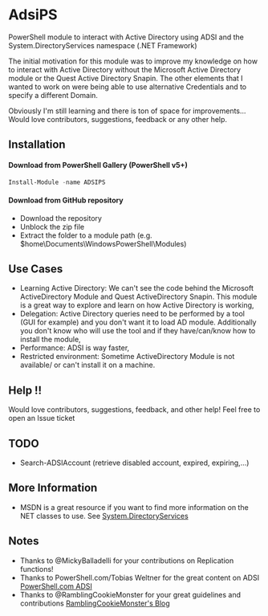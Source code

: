 # AdsiPS

PowerShell module to interact with Active Directory using ADSI and the System.DirectoryServices namespace (.NET Framework)

The initial motivation for this module was to improve my knowledge on how to interact with Active Directory without the Microsoft Active Directory module or the Quest Active Directory Snapin.
The other elements that I wanted to work on were being able to use alternative Credentials and to specify a different Domain.

Obviously I'm still learning and there is ton of space for improvements... Would love contributors, suggestions, feedback or any other help.
 
## Installation
#### Download from PowerShell Gallery (PowerShell v5+)
``` powershell
Install-Module -name ADSIPS
```

#### Download from GitHub repository
* Download the repository
* Unblock the zip file
* Extract the folder to a module path (e.g. $home\Documents\WindowsPowerShell\Modules)


## Use Cases

* Learning Active Directory: We can't see the code behind the Microsoft ActiveDirectory Module and Quest ActiveDirectory Snapin. This module is a great way to explore and learn on how Active Directory is working,
* Delegation: Active Directory queries need to be performed by a tool (GUI for example) and you don't want it to load AD module. Additionally you don't know who will use the tool and if they have/can/know how to install the module,
* Performance:  ADSI is way faster,
* Restricted environment: Sometime ActiveDirectory Module is not available/ or can't install it on a machine.



## Help !!
Would love contributors, suggestions, feedback, and other help! Feel free to open an Issue ticket
 
## TODO
* Search-ADSIAccount (retrieve disabled account, expired, expiring,...)


## More Information
 * MSDN is a great resource if you want to find more information on the NET classes to use. See [System.DirectoryServices](https://msdn.microsoft.com/en-us/library/system.directoryservices(v=vs.110).aspx)



## Notes
 * Thanks to @MickyBalladelli for your contributions on Replication functions!
 * Thanks to PowerShell.com/Tobias Weltner for the great content on ADSI [PowerShell.com ADSI](http://powershell.com/cs/blogs/ebookv2/archive/2012/03/25/chapter-19-user-management.aspx)
 * Thanks to @RamblingCookieMonster for your great guidelines and contributions [RamblingCookieMonster's Blog](http://ramblingcookiemonster.github.io/Building-A-PowerShell-Module/)
